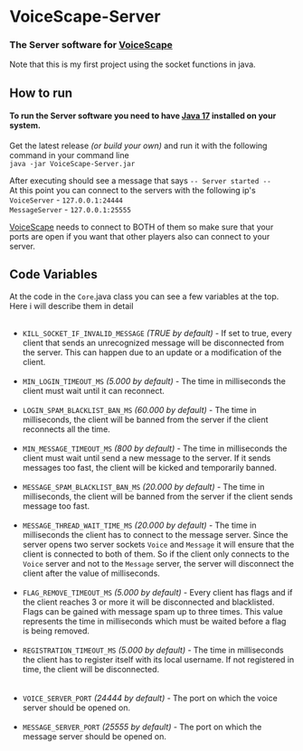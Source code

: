# VoiceScape-Server
### The Server software for [VoiceScape](https://github.com/derfurkan/VoiceScape "VoiceScape")
Note that this is my first project using the socket functions in java.

## How to run
#### To run the Server software you need to have [Java 17](https://www.oracle.com/java/technologies/javase/jdk17-archive-downloads.html "Java 17") installed on your system.<br/>
Get the latest release _(or build your own)_ and run it with the following command in your command line<br/>
`java -jar VoiceScape-Server.jar`

After executing should see a message that says `-- Server started --`<br/>
At this point you can connect to the servers with the following ip's<br/>
`VoiceServer` - `127.0.0.1:24444`<br/>
`MessageServer` - `127.0.0.1:25555`

[VoiceScape](https://github.com/derfurkan/VoiceScape "VoiceScape") needs to connect to BOTH of them so make sure that your ports are open if you want that other players also can connect to your server.

## Code Variables
At the code in the `Core`.java class you can see a few variables at the top.<br/>
Here i will describe them in detail<br/><br/>
* `KILL_SOCKET_IF_INVALID_MESSAGE` _(TRUE by default)_ - If set to true, every client that sends an unrecognized message will be disconnected from the server. This can happen due to an update or a modification of the client.<br/><br/>
* `MIN_LOGIN_TIMEOUT_MS` _(5.000 by default)_ - The time in milliseconds the client must wait until it can reconnect.<br/><br/>
* `LOGIN_SPAM_BLACKLIST_BAN_MS` _(60.000 by default)_ - The time in milliseconds, the client will be banned from the server if the client reconnects all the time.<br/><br/>
* `MIN_MESSAGE_TIMEOUT_MS` _(800 by default)_ - The time in milliseconds the client must wait until send a new message to the server. If it sends messages too fast, the client will be kicked and temporarily banned.<br/><br/>
* `MESSAGE_SPAM_BLACKLIST_BAN_MS` _(20.000 by default)_ - The time in milliseconds, the client will be banned from the server if the client sends message too fast.<br/><br/>
* `MESSAGE_THREAD_WAIT_TIME_MS` _(20.000 by default)_ - The time in milliseconds the client has to connect to the message server. Since the server opens two server sockets `Voice` and `Message` it will ensure that the client is connected to both of them. So if the client only connects to the `Voice` server and not to the `Message` server, the server will disconnect the client after the value of milliseconds.<br/><br/>
* `FLAG_REMOVE_TIMEOUT_MS` _(5.000 by default)_ - Every client has flags and if the client reaches 3 or more it will be disconnected and blacklisted. Flags can be gained with message spam up to three times. This value represents the time in milliseconds which must be waited before a flag is being removed.<br/><br/>
* `REGISTRATION_TIMEOUT_MS` _(5.000 by default)_ - The time in milliseconds the client has to register itself with its local username. If not registered in time, the client will be disconnected.<br/><br/><br/>
* `VOICE_SERVER_PORT` _(24444 by default)_ - The port on which the voice server should be opened on.<br/><br/>
* `MESSAGE_SERVER_PORT` _(25555 by default)_ - The port on which the message server should be opened on.<br/><br/>






